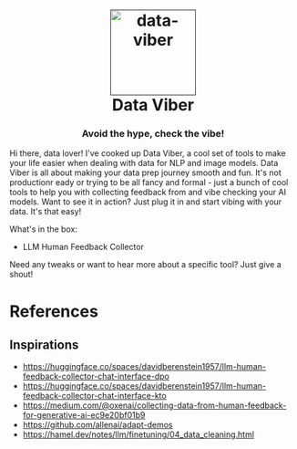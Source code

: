 <h1 align="center">
  <a href=""><img src="https://cdn-icons-png.flaticon.com/512/2091/2091395.png" alt="data-viber" width="150"></a>
  <br>
  Data Viber
  <br>
</h1>

<h3 align="center">Avoid the hype, check the vibe!</h2>

Hi there, data lover! I've cooked up Data Viber, a cool set of tools to make your life easier when dealing with data for NLP and image models. Data Viber is all about making your data prep journey smooth and fun. It's not productionr eady or trying to be all fancy and formal - just a bunch of cool tools to help you with collecting feedback from and vibe checking your AI models. Want to see it in action? Just plug it in and start vibing with your data. It's that easy!

What's in the box:

- LLM Human Feedback Collector 

Need any tweaks or want to hear more about a specific tool? Just give a shout!

# References

## Inspirations

- https://huggingface.co/spaces/davidberenstein1957/llm-human-feedback-collector-chat-interface-dpo
- https://huggingface.co/spaces/davidberenstein1957/llm-human-feedback-collector-chat-interface-kto
- https://medium.com/@oxenai/collecting-data-from-human-feedback-for-generative-ai-ec9e20bf01b9
- https://github.com/allenai/adapt-demos
- https://hamel.dev/notes/llm/finetuning/04_data_cleaning.html
